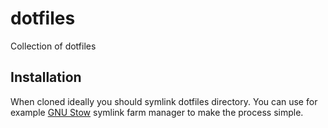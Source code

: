 # dotfiles
Collection of dotfiles

## Installation
When cloned ideally you should symlink dotfiles directory. You can use for example [GNU Stow](https://www.gnu.org/software/stow/) symlink farm manager to make the process simple.
